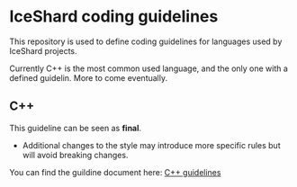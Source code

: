 # IceShard coding guidelines

This repository is used to define coding guidelines for languages used by IceShard projects.

Currently C++ is the most common used language, and the only one with a defined guidelin.
More to come eventually.

## C++

This guideline can be seen as **final**.
* Additional changes to the style may introduce more specific rules but will avoid breaking changes.

You can find the guildine document here: [C++ guidelines](./style_cxx.md)
 
